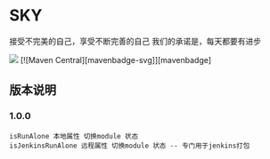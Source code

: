 # SKY
接受不完美的自己，享受不断完善的自己 我们的承诺是，每天都要有进步

[![](https://jitpack.io/v/skyJinc/sky.svg)](https://jitpack.io/#skyJinc/sky) [![Maven Central][mavenbadge-svg]][mavenbadge]

版本说明
-----------------------------------
### 1.0.0

    isRunAlone 本地属性 切换module 状态
    isJenkinsRunAlone 远程属性 切换module 状态 -- 专门用于jenkins打包
